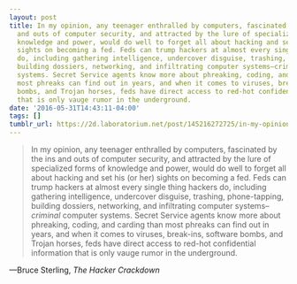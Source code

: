 ```yaml
---
layout: post
title: In my opinion, any teenager enthralled by computers, fascinated by the ins
  and outs of computer security, and attracted by the lure of specialized forms of
  knowledge and power, would do well to forget all about hacking and set his (or her)
  sights on becoming a fed. Feds can trump hackers at almost every single thing hackers
  do, including gathering intelligence, undercover disguise, trashing, phone-tapping,
  building dossiers, networking, and infiltrating computer systems–criminal computer
  systems. Secret Service agents know more about phreaking, coding, and carding than
  most phreaks can find out in years, and when it comes to viruses, break-ins, software
  bombs, and Trojan horses, feds have direct access to red-hot confidential information
  that is only vauge rumor in the underground.
date: '2016-05-31T14:43:11-04:00'
tags: []
tumblr_url: https://2d.laboratorium.net/post/145216272725/in-my-opinion-any-teenager-enthralled-by
---
```

> In my opinion, any teenager enthralled by computers, fascinated by the ins and outs of computer security, and attracted by the lure of specialized forms of knowledge and power, would do well to forget all about hacking and set his (or her) sights on becoming a fed. Feds can trump hackers at almost every single thing hackers do, including gathering intelligence, undercover disguise, trashing, phone-tapping, building dossiers, networking, and infiltrating computer systems–_criminal_ computer systems. Secret Service agents know more about phreaking, coding, and carding than most phreaks can find out in years, and when it comes to viruses, break-ins, software bombs, and Trojan horses, feds have direct access to red-hot confidential information that is only vauge rumor in the underground.

—Bruce Sterling, _The Hacker Crackdown_
